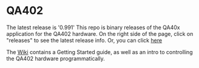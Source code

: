 # QA402
The latest release is '0.991'
This repo is binary releases of the QA40x application for the QA402 hardware. On the right side of the page, click on "releases" to see the latest release info. Or, you can click [here](https://github.com/QuantAsylum/QA402/releases)

The [Wiki](https://github.com/QuantAsylum/QA402/wiki) contains a Getting Started guide, as well as an intro to controlling the QA402 hardware programmatically.

